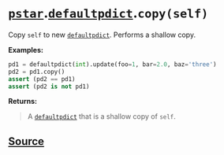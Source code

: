 # [`pstar`](./pstar.md).[`defaultpdict`](./pstar_defaultpdict.md).`copy(self)`

Copy `self` to new [`defaultpdict`](./pstar_defaultpdict.md). Performs a shallow copy.

**Examples:**
```python
pd1 = defaultpdict(int).update(foo=1, bar=2.0, baz='three')
pd2 = pd1.copy()
assert (pd2 == pd1)
assert (pd2 is not pd1)
```

**Returns:**

>    A [`defaultpdict`](./pstar_defaultpdict.md) that is a shallow copy of `self`.



## [Source](../pstar/pstar.py#L741-L756)